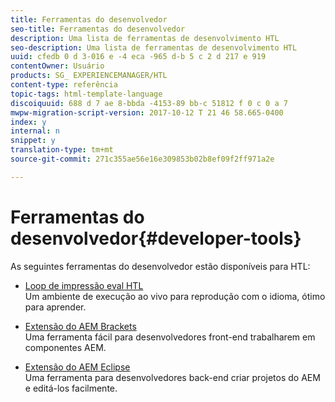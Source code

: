 ```yaml
---
title: Ferramentas do desenvolvedor
seo-title: Ferramentas do desenvolvedor
description: Uma lista de ferramentas de desenvolvimento HTL
seo-description: Uma lista de ferramentas de desenvolvimento HTL
uuid: cfedb 0 d 3-016 e -4 eca -965 d-b 5 c 2 d 217 e 919
contentOwner: Usuário
products: SG_ EXPERIENCEMANAGER/HTL
content-type: referência
topic-tags: html-template-language
discoiquuid: 688 d 7 ae 8-bbda -4153-89 bb-c 51812 f 0 c 0 a 7
mwpw-migration-script-version: 2017-10-12 T 21 46 58.665-0400
index: y
internal: n
snippet: y
translation-type: tm+mt
source-git-commit: 271c355ae56e16e309853b02b8ef09f2ff971a2e

---
```



# Ferramentas do desenvolvedor{#developer-tools}

As seguintes ferramentas do desenvolvedor estão disponíveis para HTL:

* [Loop de impressão eval HTL](https://github.com/Adobe-Marketing-Cloud/aem-htl-repl)\
   Um ambiente de execução ao vivo para reprodução com o idioma, ótimo para aprender.

* [Extensão do AEM Brackets](https://helpx.adobe.com/experience-manager/6-4/sites/developing/using/aem-brackets.html)\
   Uma ferramenta fácil para desenvolvedores front-end trabalharem em componentes AEM.

* [Extensão do AEM Eclipse](https://helpx.adobe.com/experience-manager/6-4/sites/developing/using/aem-eclipse.html)\
   Uma ferramenta para desenvolvedores back-end criar projetos do AEM e editá-los facilmente.

